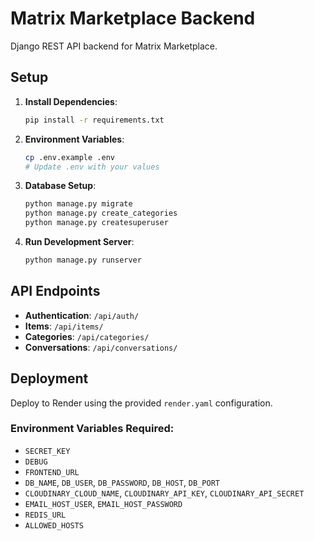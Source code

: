 # Matrix Marketplace Backend

Django REST API backend for Matrix Marketplace.

## Setup

1. **Install Dependencies**:
   ```bash
   pip install -r requirements.txt
   ```

2. **Environment Variables**:
   ```bash
   cp .env.example .env
   # Update .env with your values
   ```

3. **Database Setup**:
   ```bash
   python manage.py migrate
   python manage.py create_categories
   python manage.py createsuperuser
   ```

4. **Run Development Server**:
   ```bash
   python manage.py runserver
   ```

## API Endpoints

- **Authentication**: `/api/auth/`
- **Items**: `/api/items/`
- **Categories**: `/api/categories/`
- **Conversations**: `/api/conversations/`

## Deployment

Deploy to Render using the provided `render.yaml` configuration.

### Environment Variables Required:
- `SECRET_KEY`
- `DEBUG`
- `FRONTEND_URL`
- `DB_NAME`, `DB_USER`, `DB_PASSWORD`, `DB_HOST`, `DB_PORT`
- `CLOUDINARY_CLOUD_NAME`, `CLOUDINARY_API_KEY`, `CLOUDINARY_API_SECRET`
- `EMAIL_HOST_USER`, `EMAIL_HOST_PASSWORD`
- `REDIS_URL`
- `ALLOWED_HOSTS`